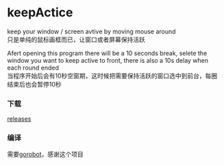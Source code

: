 # keepActice

keep your window / screen avtive by moving mouse around  
只是单纯的鼠标画框而已，让窗口或者屏幕保持活跃

Afert opening this program there will be a 10 seconds break, selete the window you want to keep active to front, there is also a 10s delay when each round ended  
当程序开始后会有10秒空窗期，这时候把需要保持活跃的窗口选中到前台，每圈结束后也会暂停10秒

### 下载
[releases](https://github.com/Ninzore/keepActice/releases)

### 编译
需要[gorobot](https://github.com/go-vgo/robotgo)，感谢这个项目
